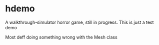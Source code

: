 # hdemo
A walkthrough-simulator horror game, still in progress. This is just a test demo

Most deff doing something wrong with the Mesh class
